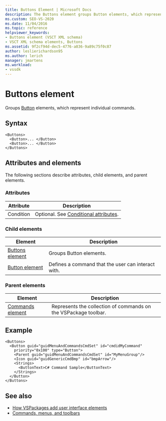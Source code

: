 ```yaml
---
title: Buttons Element | Microsoft Docs
description: The Buttons element groups Button elements, which represent individual commands. This article contains an example.
ms.custom: SEO-VS-2020
ms.date: 11/04/2016
ms.topic: reference
helpviewer_keywords:
- Buttons element (VSCT XML schema)
- VSCT XML schema elements, Buttons
ms.assetid: 9f2cf94d-dec5-4776-a836-9a89c75f0c87
author: leslierichardson95
ms.author: lerich
manager: jmartens
ms.workload:
- vssdk
---
```

# Buttons element
Groups [Button](../extensibility/button-element.md) elements, which represent individual commands.

## Syntax

```
<Buttons>
  <Button>... </Button>
  <Button>... </Button>
</Buttons>
```

## Attributes and elements
 The following sections describe attributes, child elements, and parent elements.

### Attributes

|Attribute|Description|
|---------------|-----------------|
|Condition|Optional. See [Conditional attributes](../extensibility/vsct-xml-schema-conditional-attributes.md).|

### Child elements

|Element|Description|
|-------------|-----------------|
|[Buttons element](../extensibility/buttons-element.md)|Groups Button elements.|
|[Button element](../extensibility/button-element.md)|Defines a command that the user can interact with.|

### Parent elements

|Element|Description|
|-------------|-----------------|
|[Commands element](../extensibility/commands-element.md)|Represents the collection of commands on the VSPackage toolbar.|

## Example

```
<Buttons>
  <Button guid="guidMenuAndCommandsCmdSet" id="cmdidMyCommand"     priority="0x100" type="Button">
    <Parent guid="guidMenuAndCommandsCmdSet" id="MyMenuGroup"/>
    <Icon guid="guidGenericCmdBmp" id="bmpArrow"/>
    <Strings>
      <ButtonText>C# Command Sample</ButtonText>
    </Strings>
  </Button>
</Buttons>
```

## See also
- [How VSPackages add user interface elements](../extensibility/internals/how-vspackages-add-user-interface-elements.md)
- [Commands, menus, and toolbars](../extensibility/internals/commands-menus-and-toolbars.md)
